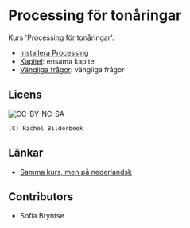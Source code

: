 # Processing för tonåringar

Kurs 'Processing för tonåringar'.

 * [Installera Processing](kapitel/installera_processing/README.md)
 * [Kapitel](kapitel/README.md): ensama kapitel
 * [Vängliga frågor](faq.md): vängliga frågor

## Licens

![CC-BY-NC-SA](pics/CC-BY-NC-SA.png)

```
(C) Richèl Bilderbeek
```

## Länkar

 * [Samma kurs, men på nederlandsk](https://github.com/richelbilderbeek/processing_voor_jonge_tieners)

## Contributors

 * Sofia Bryntse
